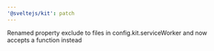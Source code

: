 ```yaml
---
'@sveltejs/kit': patch
---
```


Renamed property exclude to files in config.kit.serviceWorker and now accepts a function instead
